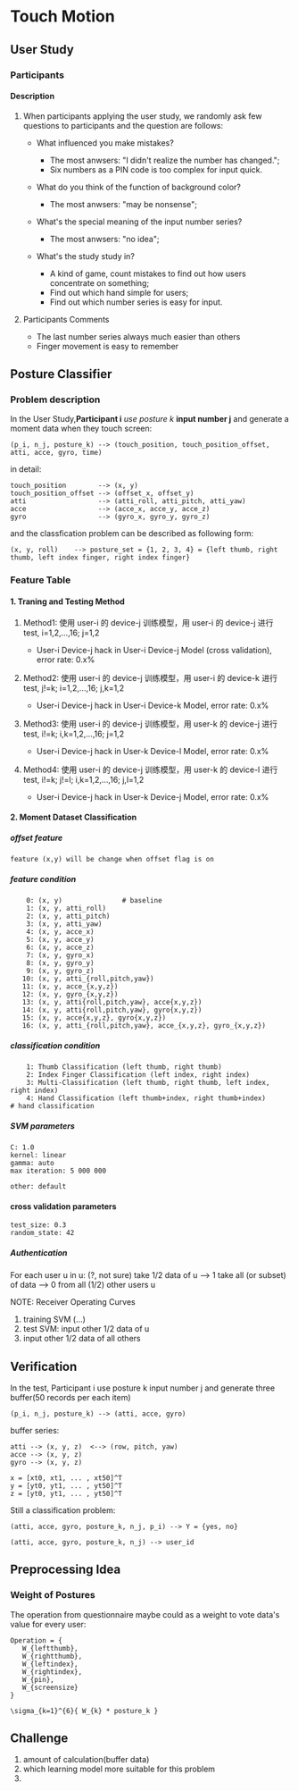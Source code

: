 # Touch Motion

## User Study

### Participants


#### Description

1. When participants applying the user study, we randomly ask few questions to participants and the question are follows:
	
	* What influenced you make mistakes?
		- The most anwsers: "I didn't realize the number has changed.";
		- Six numbers as a PIN code is too complex for input quick.	
	* What do you think of the function of background color?
		- The most anwsers: "may be nonsense";
		
	* What's the special meaning of the input number series?
	   - The most anwsers: "no idea";
	   
	* What's the study study in?
		- A kind of game, count mistakes to find out how users concentrate on something;
		- Find out which hand simple for users;
		- Find out which number series is easy for input.

2. Participants Comments
	
	* The last number series always much easier than others
	* Finger movement is easy to remember

## Posture Classifier

### Problem description

In the User Study,**Participant i** *use posture k* **input number j** and generate a moment data when they touch screen:
	
	(p_i, n_j, posture_k) --> (touch_position, touch_position_offset, atti, acce, gyro, time)

in detail:
	
	touch_position        --> (x, y)
	touch_position_offset --> (offset_x, offset_y)
	atti                  --> (atti_roll, atti_pitch, atti_yaw)
	acce                  --> (acce_x, acce_y, acce_z)
	gyro                  --> (gyro_x, gyro_y, gyro_z)
	
and the classfication problem can be described as following form:

	(x, y, roll)    --> posture_set = {1, 2, 3, 4} = {left thumb, right thumb, left index finger, right index finger}
	
### Feature Table

#### 1. Traning and Testing Method

1. Method1: 使用 user-i 的 device-j 训练模型，用 user-i 的 device-j 进行 test, i=1,2,...,16; j=1,2
    - User-i Device-j hack in User-i Device-j Model (cross validation), error rate: 0.x%

2. Method2: 使用 user-i 的 device-j 训练模型，用 user-i 的 device-k 进行 test, j!=k; i=1,2,...,16; j,k=1,2
    - User-i Device-j hack in User-i Device-k Model, error rate: 0.x%

3. Method3: 使用 user-i 的 device-j 训练模型，用 user-k 的 device-j 进行 test, i!=k; i,k=1,2,...,16; j=1,2
    - User-i Device-j hack in User-k Device-l Model, error rate: 0.x%

4. Method4: 使用 user-i 的 device-j 训练模型，用 user-k 的 device-l 进行 test, i!=k; j!=l; i,k=1,2,...,16; j,l=1,2
    - User-i Device-j hack in User-k Device-j Model, error rate: 0.x%

#### 2. Moment Dataset Classification

##### offset feature

    feature (x,y) will be change when offset flag is on

##### feature condition

        0: (x, y)               # baseline
        1: (x, y, atti_roll)
        2: (x, y, atti_pitch)
        3: (x, y, atti_yaw)
        4: (x, y, acce_x)
        5: (x, y, acce_y)
        6: (x, y, acce_z)
        7: (x, y, gyro_x)
        8: (x, y, gyro_y)
        9: (x, y, gyro_z)
       10: (x, y, atti_{roll,pitch,yaw})
       11: (x, y, acce_{x,y,z})
       12: (x, y, gyro_{x,y,z})
       13: (x, y, atti{roll,pitch,yaw}, acce{x,y,z})
       14: (x, y, atti{roll,pitch,yaw}, gyro{x,y,z})
       15: (x, y, acce{x,y,z}, gyro{x,y,z})
       16: (x, y, atti_{roll,pitch,yaw}, acce_{x,y,z}, gyro_{x,y,z})
       
##### classification condition

        1: Thumb Classification (left thumb, right thumb)
        2: Index Finger Classification (left index, right index)
        3: Multi-Classification (left thumb, right thumb, left index, right index)
        4: Hand Classification (left thumb+index, right thumb+index)               # hand classification

##### SVM parameters

	C: 1.0
	kernel: linear
	gamma: auto
	max iteration: 5 000 000
	
	other: default

#### cross validation parameters
    test_size: 0.3
    random_state: 42

##### Authentication

For each user u in u: (?, not sure)
take 1/2 data of u --> 1
take all (or subset) of data --> 0
from all (1/2) other users  u

NOTE: Receiver Operating Curves

1. training SVM (...)
2. test SVM: input other 1/2 data of u
3. input other 1/2 data of all others


## Verification
In the test, 
Participant i 
use posture k 
input number j 
and generate three buffer(50 records per each item)

	(p_i, n_j, posture_k) --> (atti, acce, gyro)

buffer series:

	atti --> (x, y, z)  <--> (row, pitch, yaw)
	acce --> (x, y, z)
	gyro --> (x, y, z)

	x = [xt0, xt1, ... , xt50]^T
	y = [yt0, yt1, ... , yt50]^T
	z = [yt0, yt1, ... , yt50]^T
	
Still a classification problem:
	
	(atti, acce, gyro, posture_k, n_j, p_i) --> Y = {yes, no}
	
	(atti, acce, gyro, posture_k, n_j) --> user_id

## Preprocessing Idea

### Weight of Postures
The operation from questionnaire maybe could as a weight to vote data's value for every user:

	Operation = {
       W_{leftthumb},
       W_{rightthumb},
       W_{leftindex},
       W_{rightindex},
       W_{pin},
       W_{screensize}
    }
	
	\sigma_{k=1}^{6}{ W_{k} * posture_k }


## Challenge
1. amount of calculation(buffer data)
2. which learning model more suitable for this problem
3. 